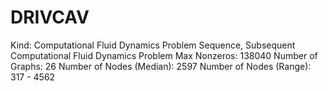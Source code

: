 # DRIVCAV

Kind: Computational Fluid Dynamics Problem Sequence, Subsequent Computational Fluid Dynamics Problem
Max Nonzeros: 138040
Number of Graphs: 26
Number of Nodes (Median): 2597
Number of Nodes (Range): 317 - 4562